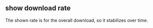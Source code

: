 ## show download rate
<!--
type: feature
scope: all
affected: all
-->

The shown rate is for the overall download, so it stabilizes over time.
